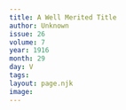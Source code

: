 ```yaml
---
title: A Well Merited Title
author: Unknown
issue: 26
volume: 7
year: 1916
month: 29
day: V
tags:
layout: page.njk
image:
---
```



